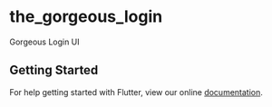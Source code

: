 # the_gorgeous_login

Gorgeous Login UI

## Getting Started

For help getting started with Flutter, view our online
[documentation](https://flutter.io/).
